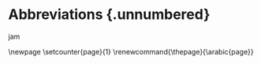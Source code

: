 # Abbreviations {.unnumbered}

jam 

\newpage
\setcounter{page}{1}
\renewcommand{\thepage}{\arabic{page}}
